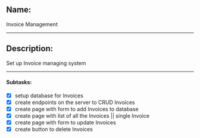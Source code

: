 ## Name:
Invoice Management

---
## Description:
Set up Invoice managing system

---
#### Subtasks:
- [x] setup database for Invoices
- [x] create endpoints on the server to CRUD Invoices
- [x] create page with form to add Invoices to database
- [x] create page with list of all the Invoices || single Invoice
- [x] create page with form to update Invoices
- [x] create button to delete Invoices